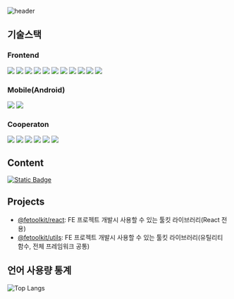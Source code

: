 <!--  
헤더: https://github.com/kyechan99/capsule-render#soft
뱃지 생성: https://shields.io/badges
이미지 url 형식(예시): https://img.shields.io/badge/Instagram-hexcode색상?style=plastic&logo=로고이름&logoColor=로고색상
이미지 링크: https://simpleicons.org/

<a href="#" target="_blank"></a>
-->
![header](https://capsule-render.vercel.app/api?type=waving&color=gradient&text=Good%20to%20see%20you%20🖐️)

## 기술스택
### Frontend
<a href="#" target="_blank"><img src="https://img.shields.io/badge/TypeScript-3178C6?style=flat&logo=typescript&logoColor=fff&labelColor=3178C6" /></a> 
<a href="#" target="_blank"><img src="https://img.shields.io/badge/JavaScript-F7DF1E?style=flat&logo=javascript&logoColor=fff&labelColor=F7DF1E"/></a> 
<a href="#" target="_blank"><img src="https://img.shields.io/badge/React-61DAFB?style=flat&logo=React&logoColor=fff"/></a>
<a href="#" target="_blank"><img src="https://img.shields.io/badge/Next.js-000000?style=flat&logo=nextdotjs&logoColor=fff"></a>
<a href="#" target="_blank"><img src="https://img.shields.io/badge/React Native-61DAFB?style=flat&logo=React&logoColor=fff"/></a>
<a href="#" target="_blank"><img src="https://img.shields.io/badge/Redux-764ABC?style=flat&logo=Redux&logoColor=fff"/></a>
<a href="#" target="_blank"><img src="https://img.shields.io/badge/Recoil-3578E5?style=flat&logo=recoil&logoColor=fff&labelColor=3578E5"/></a>
<a href="#" target="_blank"><img src="https://img.shields.io/badge/Vite-646CFF?style=flat&logo=vite&logoColor=fff&labelColor=646CFF" /></a>
<a href="#" target="_blank"><img src="https://img.shields.io/badge/Vitest-6E9F18?style=flat&logo=vitest&logoColor=fff&labelColor=6E9F18" /></a>
<a href="#" target="_blank"><img src="https://img.shields.io/badge/Jest-C21325?style=flat&logo=jest&logoColor=fff&labelColor=C21325"></a>
<a href="#" target="_blank"><img src="https://img.shields.io/badge/firebase-DD2C00?style=flat&logo=firebase&logoColor=fff&labelColor=FF9100" /></a>


### Mobile(Android)
<a href="#" target="_blank"><img src="https://img.shields.io/badge/kotlin-7F52FF?style=flat&logo=kotlin&logoColor=fff" /></a>
<a href="#" target="_blank"><img src="https://img.shields.io/badge/Jetpack%20Compose-4285F4?style=flat&logo=jetpackcompose&logoColor=fff" /></a>

### Cooperaton
<a href="#" target="_blank"><img src="https://img.shields.io/badge/GitHub-181717?style=flat&logo=github&logoColor=fff" /></a>
<a href="#" target="_blank"><img src="https://img.shields.io/badge/gitlab-FC6D26?style=flat&logo=gitlab&logoColor=fff" /></a>
<a href="#" target="_blank"><img src="https://img.shields.io/badge/jira-0052CC?style=flat&logo=jira&logoColor=fff" /></a>
<a href="#" target="_blank"><img src="https://img.shields.io/badge/slack-4A154B?style=flat&logo=slack&logoColor=fff" /></a>
<a href="#" target="_blank"><img src="https://img.shields.io/badge/notion-f8f8f8?style=flat&logo=notion&logoColor=000000" /></a>
<a href="#" target="_blank"><img src="https://img.shields.io/badge/figma-F24E1E?style=flat&logo=figma&logoColor=fff" /></a>

## Content
<a href="https://velog.io/@minwoo129/posts" target="_blank"><img alt="Static Badge" src="https://img.shields.io/badge/velog-20C997?style=flat&logo=velog&logoColor=fff" /></a>

## Projects
- [@fetoolkit/react](https://www.npmjs.com/package/@fetoolkit/react): FE 프로젝트 개발시 사용할 수 있는 툴킷 라이브러리(React 전용)
- [@fetoolkit/utils](https://www.npmjs.com/package/@fetoolkit/utils): FE 프로젝트 개발시 사용할 수 있는 툴킷 라이브러리(유틸리티 함수, 전체 프레임워크 공통)

## 언어 사용량 통계
![Top Langs](https://github-readme-stats.vercel.app/api/top-langs/?username=minwoo129&layout=compact&theme=gruvbox)

